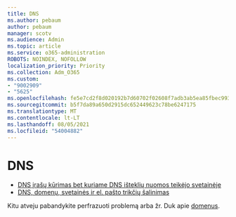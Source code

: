 ```yaml
---
title: DNS
ms.author: pebaum
author: pebaum
manager: scotv
ms.audience: Admin
ms.topic: article
ms.service: o365-administration
ROBOTS: NOINDEX, NOFOLLOW
localization_priority: Priority
ms.collection: Adm_O365
ms.custom:
- "9002909"
- "5625"
ms.openlocfilehash: fe5e7cd2f8d020192b7d60702f02608f7adb3ab5ea85fbec99326921bbb26cd8
ms.sourcegitcommit: b5f7da89a650d2915dc652449623c78be6247175
ms.translationtype: MT
ms.contentlocale: lt-LT
ms.lasthandoff: 08/05/2021
ms.locfileid: "54004882"
---
```

# <a name="dns"></a>DNS

- [DNS įrašų kūrimas bet kuriame DNS išteklių nuomos teikėjo svetainėje](https://docs.microsoft.com/microsoft-365/admin/get-help-with-domains/create-dns-records-at-any-dns-hosting-provider?view=o365-worldwide)
- [DNS, domenų, svetainės ir el. pašto trikčių šalinimas](https://docs.microsoft.com/microsoft-365/admin/get-help-with-domains/find-and-fix-issues?view=o365-worldwide)

Kitu atveju pabandykite perfrazuoti problemą arba žr. Duk apie [domenus](https://docs.microsoft.com/microsoft-365/admin/setup/domains-faq?view=o365-worldwide).
